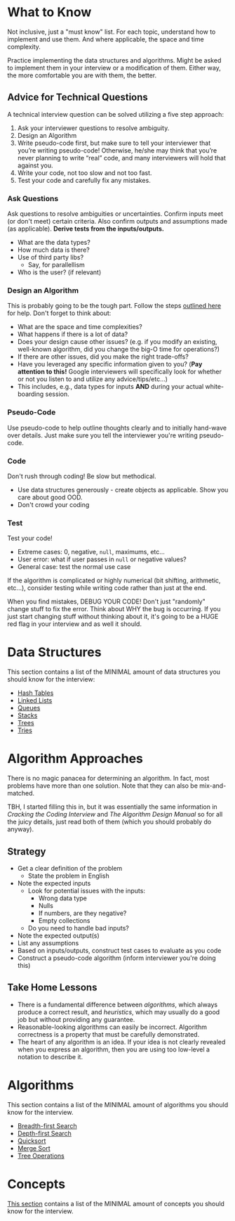 # What to Know
Not inclusive, just a "must know" list.  For each topic, understand how to implement and use them.  And where applicable, the space and time complexity.

Practice implementing the data structures and algorithms.  Might be asked to implement them in your interview or a modification of them.  Either way, the more comfortable you are with them, the better.

## Advice for Technical Questions
A technical interview question can be solved utilizing a five step approach:

1. Ask your interviewer questions to resolve ambiguity.
2. Design an Algorithm
3. Write pseudo-code first, but make sure to tell your interviewer that you’re writing pseudo-code! Otherwise, he/she may think that you’re never planning to write “real” code, and many interviewers will hold that against you.
4. Write your code, not too slow and not too fast.
5. Test your code and carefully fix any mistakes.

### Ask Questions
Ask questions to resolve ambiguities or uncertainties.  Confirm inputs meet (or don't meet) certain criteria.  Also confirm outputs and assumptions made (as applicable).  **Derive tests from the inputs/outputs.**

* What are the data types?
* How much data is there?
* Use of third party libs?
	* Say, for parallellism
* Who is the user?  (if relevant)

### Design an Algorithm
This is probably going to be the tough part.  Follow the steps [outlined here](#algorithm-approaches) for help.  Don't forget to think about:

* What are the space and time complexities?
* What happens if there is a lot of data?
* Does your design cause other issues? (e.g. if you modify an existing, well-known algorithm, did you change the big-O time for operations?)
* If there are other issues, did you make the right trade-offs?
* Have you leveraged any specific information given to you?  (**Pay attention to this!**  Google interviewers will specifically look for whether or not you listen to and utilize any advice/tips/etc...)
 * This includes, e.g., data types for inputs **AND** during your actual white-boarding session.

### Pseudo-Code
Use pseudo-code to help outline thoughts clearly and to initially hand-wave over details.  Just make sure you tell the interviewer you're writing pseudo-code.

### Code
Don't rush through coding!  Be slow but methodical.
* Use data structures generously - create objects as applicable.  Show you care about good OOD.
* Don't crowd your coding

### Test
Test your code!
* Extreme cases:  0, negative, `null`, maximums, etc...
* User error:  what if user passes in `null` or negative values?
* General case:  test the normal use case

If the algorithm is complicated or highly numerical (bit shifting, arithmetic, etc...), consider testing while writing code rather than just at the end.

When you find mistakes, DEBUG YOUR CODE!  Don't just "randomly" change stuff to fix the error.  Think about WHY the bug is occurring.  If you just start changing stuff without thinking about it, it's going to be a HUGE red flag in your interview and as well it should.

# Data Structures
This section contains a list of the MINIMAL amount of data structures you should know for the interview:

* [Hash Tables](data-structures/hash-table.md)
* [Linked Lists](data-structures/linked-list.md)
* [Queues](data-structures/queue.md)
* [Stacks](data-structures/stack.md)
* [Trees](data-structures/tree.md)
* [Tries](data-structures/trie.md)


# Algorithm Approaches
There is no magic panacea for determining an algorithm.  In fact, most problems have more than one solution.  Note that they can also be mix-and-matched.

TBH, I started filling this in, but it was essentially the same information in _Cracking the Coding Interview_ and _The Algorithm Design Manual_ so for all the juicy details, just read both of them (which you should probably do anyway).

## Strategy

* Get a clear definition of the problem
  * State the problem in English
* Note the expected inputs
  * Look for potential issues with the inputs:
    * Wrong data type
    * Nulls
    * If numbers, are they negative?
    * Empty collections
  * Do you need to handle bad inputs?
* Note the expected output(s)
* List any assumptions
* Based on inputs/outputs, construct test cases to evaluate as you code
* Construct a pseudo-code algorithm (inform interviewer you're doing this)

## Take Home Lessons

* There is a fundamental difference between _algorithms_, which always produce a correct result, and _heuristics_, which may usually do a good job but without providing any guarantee.
* Reasonable-looking algorithms can easily be incorrect. Algorithm correctness is a property that must be carefully demonstrated.
* The heart of any algorithm is an idea. If your idea is not clearly revealed when you express an algorithm, then you are using too low-level a notation to describe it.

# Algorithms
This section contains a list of the MINIMAL amount of algorithms you should know for the interview.

* [Breadth-first Search](algorithms/bfs.md)
* [Depth-first Search](algorithms/dfs.md)
* [Quicksort](algorithms/quicksort.md)
* [Merge Sort](algorithms/mergesort.md)
* [Tree Operations](algorithms/treeops.md)

# Concepts
[This section](concepts.md) contains a list of the MINIMAL amount of concepts you should know for the interview.

